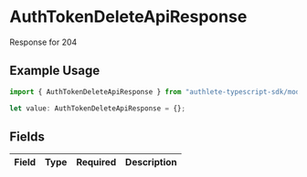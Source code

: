 # AuthTokenDeleteApiResponse

Response for 204

## Example Usage

```typescript
import { AuthTokenDeleteApiResponse } from "authlete-typescript-sdk/models/operations";

let value: AuthTokenDeleteApiResponse = {};
```

## Fields

| Field       | Type        | Required    | Description |
| ----------- | ----------- | ----------- | ----------- |